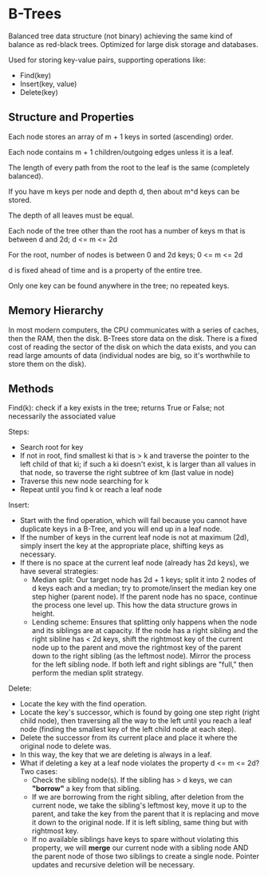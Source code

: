 # B-Trees

Balanced tree data structure (not binary) achieving the same kind of balance as red-black trees. Optimized for large disk storage and databases.

Used for storing key-value pairs, supporting operations like:
- Find(key)
- Insert(key, value)
- Delete(key)

## Structure and Properties

Each node stores an array of m + 1 keys in sorted (ascending) order.

Each node contains m + 1 children/outgoing edges unless it is a leaf.

The length of every path from the root to the leaf is the same (completely balanced).

If you have m keys per node and depth d, then about m^d keys can be stored.

The depth of all leaves must be equal.

Each node of the tree other than the root has a number of keys m that is between d and 2d; d <= m <= 2d

For the root, number of nodes is between 0 and 2d keys; 0 <= m <= 2d

d is fixed ahead of time and is a property of the entire tree.

Only one key can be found anywhere in the tree; no repeated keys.

## Memory Hierarchy

In most modern computers, the CPU communicates with a series of caches, then the RAM, then the disk. B-Trees store data on the disk. There is a fixed cost of reading the sector of the disk on which the data exists, and you can read large amounts of data (individual nodes are big, so it's worthwhile to store them on the disk).

## Methods

Find(k): check if a key exists in the tree; returns True or False; not necessarily the associated value

Steps:

- Search root for key
- If not in root, find smallest ki that is > k and traverse the pointer to the left child of that ki; if such a ki doesn't exist, k is larger than all values in that node, so traverse the right subtree of km (last value in node)
- Traverse this new node searching for k
- Repeat until you find k or reach a leaf node

Insert:

- Start with the find operation, which will fail because you cannot have duplicate keys in a B-Tree, and you will end up in a leaf node. 
- If the number of keys in the current leaf node is not at maximum (2d), simply insert the key at the appropriate place, shifting keys as necessary.
- If there is no space at the current leaf node (already has 2d keys), we have several strategies:
    - Median split: Our target node has 2d + 1 keys; split it into 2 nodes of d keys each and a median; try to promote/insert the median key one step higher (parent node). If the parent node has no space, continue the process one level up. This how the data structure grows in height.
    - Lending scheme: Ensures that splitting only happens when the node and its siblings are at capacity. If the node has a right sibling and the right sibline has < 2d keys, shift the rightmost key of the current node up to the parent and move the rightmost key of the parent down to the right sibling (as the leftmost node). Mirror the process for the left sibling node. If both left and right siblings are "full," then perform the median split strategy.

Delete:

- Locate the key with the find operation.
- Locate the key's successor, which is found by going one step right (right child node), then traversing all the way to the left until you reach a leaf node (finding the smallest key of the left child node at each step).
- Delete the successor from its current place and place it where the original node to delete was.
- In this way, the key that we are deleting is always in a leaf.
- What if deleting a key at a leaf node violates the property d <= m <= 2d? Two cases:
    - Check the sibling node(s). If the sibling has > d keys, we can **"borrow"** a key from that sibling.
    - If we are borrowing from the right sibling, after deletion from the current node, we take the sibling's leftmost key, move it up to the parent, and take the key from the parent that it is replacing and move it down to the original node. If it is left sibling, same thing but with rightmost key.
    - If no available siblings have keys to spare without violating this property, we will **merge** our current node with a sibling node AND the parent node of those two siblings to create a single node. Pointer updates and recursive deletion will be necessary.
